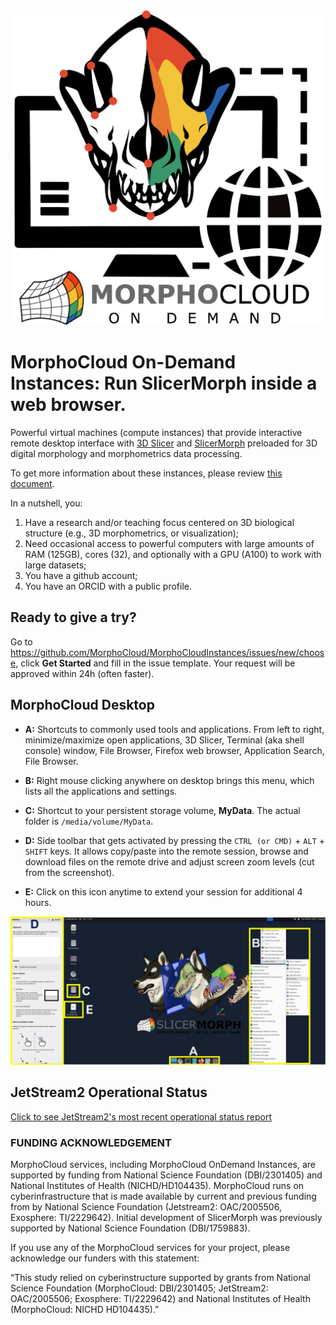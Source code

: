<img src="https://raw.githubusercontent.com/MorphoCloud/MorphoCloudInstances/main/MC_Logo.png" alt="SlicerMorph on the cloud" width="512">

# MorphoCloud On-Demand Instances: Run SlicerMorph inside a web browser.

Powerful virtual machines (compute instances) that provide interactive remote
desktop interface with [3D Slicer](https://download.slicer.org) and
[SlicerMorph](https://github.com/SlicerMorph/SlicerMorph/blob/master/README.md)
preloaded for 3D digital morphology and morphometrics data processing.

To get more information about these instances, please review
[this document](https://docs.google.com/document/d/1WRds-QWnDK1MnmEhGUPyBgjE9hitiddcElAPWiAYRg4/edit#heading=h.b0yi3m7wlfk8).

In a nutshell, you:

1. Have a research and/or teaching focus centered on 3D biological structure
   (e.g., 3D morphometrics, or visualization);
2. Need occasional access to powerful computers with large amounts of RAM
   (125GB), cores (32), and optionally with a GPU (A100) to work with large
   datasets;
3. You have a github account;
4. You have an ORCID with a public profile.

## Ready to give a try?

Go to https://github.com/MorphoCloud/MorphoCloudInstances/issues/new/choose,
click **Get Started** and fill in the issue template. Your request will be
approved within 24h (often faster).

## MorphoCloud Desktop

- **A:** Shortcuts to commonly used tools and applications. From left to right,
  minimize/maximize open applications, 3D Slicer, Terminal (aka shell console)
  window, File Browser, Firefox web browser, Application Search, File Browser.

- **B:** Right mouse clicking anywhere on desktop brings this menu, which lists
  all the applications and settings.

- **C:** Shortcut to your persistent storage volume, **MyData**. The actual
  folder is `/media/volume/MyData`.

- **D:** Side toolbar that gets activated by pressing the `CTRL (or CMD)` +
  `ALT` + `SHIFT` keys. It allows copy/paste into the remote session, browse and
  download files on the remote drive and adjust screen zoom levels (cut from the
  screenshot).

- **E:** Click on this icon anytime to extend your session for additional 4
  hours.

<p align="center">
  <img src="https://github.com/MorphoCloud/MorphoCloudInstances/blob/main/MCI_Desktop.png" width="1000"/>
</p>

## JetStream2 Operational Status

<a href="https://jetstream.status.io/" target="_blank" rel="noopener noreferrer">
Click to see JetStream2's most recent operational status report</a>

### FUNDING ACKNOWLEDGEMENT

MorphoCloud services, including MorphoCloud OnDemand Instances, are supported by
funding from National Science Foundation (DBI/2301405) and National Institutes
of Health (NICHD/HD104435). MorphoCloud runs on cyberinfrastructure that is made
available by current and previous funding from by National Science Foundation
(Jetstream2: OAC/2005506, Exosphere: TI/2229642). Initial development of
SlicerMorph was previously supported by National Science Foundation
(DBI/1759883).

If you use any of the MorphoCloud services for your project, please acknowledge
our funders with this statement:

“This study relied on cyberinstructure supported by grants from National Science
Foundation (MorphoCloud: DBI/2301405; JetStream2: OAC/2005506; Exosphere:
TI/2229642) and National Institutes of Health (MorphoCloud: NICHD HD104435).”
